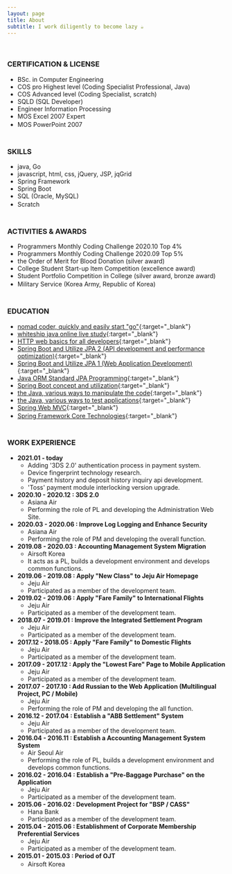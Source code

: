```yaml
---
layout: page
title: About
subtitle: I work diligently to become lazy ☕
---
```


<!-- <span style="float: right; "><a href="{{ '/assets/resume.pdf' | prepend: site.baseurl }}"><strong>> Download as PDF</strong></a> </span> -->
<br>
  
  
  
### CERTIFICATION & LICENSE
* BSc. in Computer Engineering
* COS pro Highest level (Coding Specialist Professional, Java)
* COS Advanced level (Coding Specialist, scratch)
* SQLD (SQL Developer)
* Engineer Information Processing
* MOS Excel 2007 Expert
* MOS PowerPoint 2007
　  
　  
  
### SKILLS
* java, Go
* javascript, html, css, jQuery, JSP, jqGrid
* Spring Framework
* Spring Boot
* SQL (Oracle, MySQL)
* Scratch
　  
　  
  
### ACTIVITIES & AWARDS
* Programmers Monthly Coding Challenge 2020.10 Top 4%
* Programmers Monthly Coding Challenge 2020.09 Top 5%
* the Order of Merit for Blood Donation (silver award)
* College Student Start-up Item Competition (excellence award)
* Student Portfolio Competition in College (silver award, bronze award)
* Military Service (Korea Army, Republic of Korea)
　  
　  
  
### EDUCATION
* [<u>nomad coder, quickly and easily start "go"</u>](https://nomadcoders.co/go-for-beginners/lobby){:target="_blank"}
* [<u>whiteship java online live study</u>](https://xxxelppa.tistory.com/133){:target="_blank"}
* [<u>HTTP web basics for all developers</u>](https://www.inflearn.com/course/http-%EC%9B%B9-%EB%84%A4%ED%8A%B8%EC%9B%8C%ED%81%AC#description){:target="_blank"}
* [<u>Spring Boot and Utilize JPA 2 (API development and performance optimization)</u>](https://www.inflearn.com/course/%EC%8A%A4%ED%94%84%EB%A7%81%EB%B6%80%ED%8A%B8-JPA-API%EA%B0%9C%EB%B0%9C-%EC%84%B1%EB%8A%A5%EC%B5%9C%EC%A0%81%ED%99%94#description){:target="_blank"}
* [<u>Spring Boot and Utilize JPA 1 (Web Application Development)</u>](https://www.inflearn.com/course/%EC%8A%A4%ED%94%84%EB%A7%81%EB%B6%80%ED%8A%B8-JPA-%ED%99%9C%EC%9A%A9-1#description){:target="_blank"}
* [<u>Java ORM Standard JPA Programming</u>](https://www.inflearn.com/course/ORM-JPA-Basic#description){:target="_blank"}
* [<u>Spring Boot concept and utilization</u>](https://www.inflearn.com/course/%EC%8A%A4%ED%94%84%EB%A7%81%EB%B6%80%ED%8A%B8#description){:target="_blank"}
* [<u>the Java, various ways to manipulate the code</u>](https://www.inflearn.com/course/the-java-code-manipulation#description){:target="_blank"}
* [<u>the Java, various ways to test applications</u>](https://www.inflearn.com/course/the-java-application-test#description){:target="_blank"}
* [<u>Spring Web MVC</u>](https://www.inflearn.com/course/%EC%9B%B9-mvc#description){:target="_blank"}
* [<u>Spring Framework Core Technologies</u>](https://www.inflearn.com/course/spring-framework_core#description){:target="_blank"}
　  
　  
  
### WORK EXPERIENCE
* **2021.01 - today**
  * Adding '3DS 2.0' authentication process in payment system.
  * Device fingerprint technology research.
  * Payment history and deposit history inquiry api development.
  * 'Toss' payment module interlocking version upgrade.
* **2020.10 - 2020.12 : 3DS 2.0**
  * Asiana Air
  * Performing the role of PL and developing the Administration Web Site.
* **2020.03 - 2020.06 : Improve Log Logging and Enhance Security**
  * Asiana Air
  * Performing the role of PM and developing the overall function.
* **2019.08 - 2020.03 : Accounting Management System Migration**
  * Airsoft Korea
  * It acts as a PL, builds a development environment and develops common functions.
* **2019.06 - 2019.08 : Apply "New Class" to Jeju Air Homepage**
  * Jeju Air
  * Participated as a member of the development team.
* **2019.02 - 2019.06 : Apply "Fare Family" to International Flights**
  * Jeju Air
  * Participated as a member of the development team.
* **2018.07 - 2019.01 : Improve the Integrated Settlement Program**
  * Jeju Air
  * Participated as a member of the development team.
* **2017.12 - 2018.05 : Apply "Fare Family" to Domestic Flights**
  * Jeju Air
  * Participated as a member of the development team.
* **2017.09 - 2017.12 : Apply the "Lowest Fare" Page to Mobile Application**
  * Jeju Air
  * Participated as a member of the development team.
* **2017.07 - 2017.10 : Add Russian to the Web Application (Multilingual Project, PC / Mobile)**
  * Jeju Air
  * Performing the role of PM and developing the all function.
* **2016.12 - 2017.04 : Establish a "ABB Settlement" System**
  * Jeju Air
  * Participated as a member of the development team.
* **2016.04 - 2016.11 : Establish a Accounting Management System System**
  * Air Seoul Air
  * Performing the role of PL, builds a development environment and develops common functions.
* **2016.02 - 2016.04 : Establish a "Pre-Baggage Purchase" on the Application**
  * Jeju Air
  * Participated as a member of the development team.
* **2015.06 - 2016.02 : Development Project for "BSP / CASS"**
  * Hana Bank
  * Participated as a member of the development team.
* **2015.04 - 2015.06 : Establishment of Corporate Membership Preferential Services**
  * Jeju Air
  * Participated as a member of the development team.
* **2015.01 - 2015.03 : Period of OJT**
  * Airsoft Korea
　  
　  
　  
